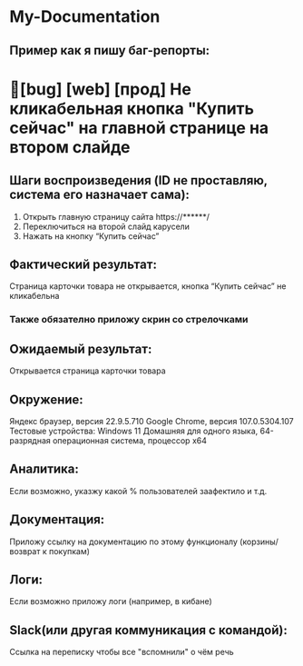 # My-Documentation
## Пример как я пишу баг-репорты:

# 🐞[bug] [web] [прод] Не кликабельная кнопка "Купить сейчас" на главной странице на втором слайде

## Шаги воспроизведения (ID не проставляю, система его назначает сама):
1. Открыть главную страницу сайта https://******/
2. Переключиться на второй слайд карусели
3. Нажать на кнопку “Купить сейчас”

## Фактический результат:
Страница карточки товара не открывается, кнопка “Купить сейчас” не кликабельна
<h3><b>Также обязателно приложу скрин со стрелочками</b></h3>

## Ожидаемый результат:
Открывается страница карточки товара

## Окружение:
Яндекс браузер, версия 22.9.5.710
Google Chrome, версия 107.0.5304.107
Тестовые устройства:
Windows 11 Домашняя для одного языка, 64-разрядная операционная система, процессор x64

## Аналитика:
Если возможно, указжу какой % пользователей заафектило и т.д.

## Документация:
Приложу ссылку на документацию по этому функционалу (корзины/возврат к покупкам)

## Логи:
Если возможно приложу логи (например, в кибане)

## Slack(или другая коммуникация с командой):
Cсылка на переписку чтобы все "вспомнили" о чём речь 



